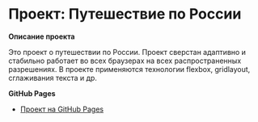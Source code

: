 # Проект: Путешествие по России


**Описание проекта**

Это проект о путешествии по России.
Проект сверстан адаптивно и стабильно работает во всех браузерах на всех распространенных разрешениях.
В проекте применяются технологии flexbox, gridlayout, сглаживания текста и др.

**GitHub Pages**

* [Проект на GitHub Pages](https://evdokimmellin.github.io/russian-travel/)

